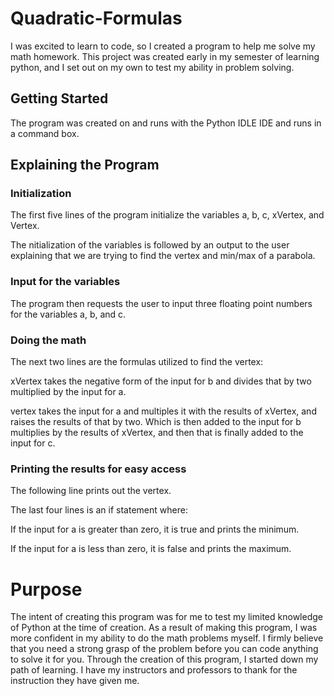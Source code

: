 # Quadratic-Formulas
I was excited to learn to code, so I created a program to help me solve my math homework.
This project was created early in my semester of learning python, and I set out on my own to test my ability in problem solving.

## Getting Started
The program was created on and runs with the Python IDLE IDE and runs in a command box.

## Explaining the Program

### Initialization
The first five lines of the program initialize the variables a, b, c, xVertex, and Vertex.

The nitialization of the variables is followed by an output to the user explaining that we are trying to find the vertex and min/max of a parabola.

### Input for the variables
The program then requests the user to input three floating point numbers for the variables a, b, and c.

### Doing the math
The next two lines are the formulas utilized to find the vertex:

xVertex takes the negative form of the input for b and divides that by two multiplied by the input for a.

vertex takes the input for a and multiples it with the results of xVertex, and raises the results of that by two. Which is then added to the input for b multiplies by the results of xVertex, and then that is finally added to the input for c.

### Printing the results for easy access
The following line prints out the vertex.

The last four lines is an if statement where:

If the input for a is greater than zero, it is true and prints the minimum.

If the input for a is less than zero, it is false and prints the maximum.

# Purpose
The intent of creating this program was for me to test my limited knowledge of Python at the time of creation. As a result of making this program, I was more confident in my ability to do the math problems myself. I firmly believe that you need a strong grasp of the problem before you can code anything to solve it for you. Through the creation of this program, I started down my path of learning. I have my instructors and professors to thank for the instruction they have given me. 
